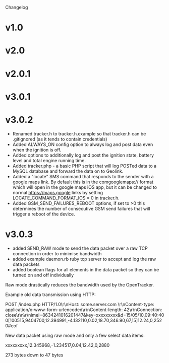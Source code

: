 Changelog

v1.0
====

v2.0
====

v2.0.1
======

v3.0.1
======

v3.0.2
======

+ Renamed tracker.h to tracker.h.example so that tracker.h can be .gitignored (as it tends to contain credentials)
+ Added ALWAYS_ON config option to always log and post data even when the ignition is off.
+ Added options to additionally log and post the ignition state, battery level and total engine running time.
+ Added tracker.php - a basic PHP script that will log POSTed data to a MySQL database and forward the data on to Geolink.
+ Added a "locate" SMS command that responds to the sender with a google maps link. By default this is in the comgooglemaps:// format which will open in the google maps iOS app, but it can be changed to normal https://maps.google links by setting LOCATE_COMMAND_FORMAT_IOS = 0 in tracker.h.
+ Added GSM_SEND_FAILURES_REBOOT options, if set to >0 this determines the number of consecutive GSM send failures that will trigger a reboot of the device.

v3.0.3
======

+ added SEND_RAW mode to send the data packet over a raw TCP connection in order to minimise bandwidth
+ added example daemon.rb ruby tcp server to accept and log the raw data packets
+ added boolean flags for all elements in the data packet so they can be turned on and off individually

Raw mode drastically reduces the bandwidth used by the OpenTracker.

Example old data transmission using HTTP:

POST /index.php HTTP/1.0\r\nHost: some.server.com \r\nContent-type: application/x-www-form-urlencoded\r\nContent-length: 42\r\nConnection: close\r\n\r\nimei=8634241016201447&key=xxxxxxxxx&d=15/05/10,09:40:40 0[100515,9404700,12.394991,-4.132110,0.02,18.70,346.90,67,15]12.24,0,2520#eof

New data packet using raw mode and only a few select data items:

xxxxxxxxx,12.345968,-1.234517,0.04,12.42,0,2880

273 bytes down to 47 bytes
